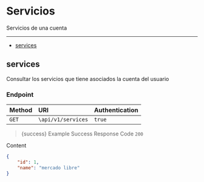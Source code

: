 # Servicios

Servicios de una cuenta

---

- [services](#services)



<a name="services"></a>
## services

Consultar los servicios que tiene asociados la cuenta del usuario
### Endpoint
|Method|URI|Authentication|
|:-|:-|:-|
|`GET`|`\api/v1/services`|`true`|




> {success} Example Success Response
Code `200`

Content

```json
{
    "id": 1,
    "name": "mercado libre"
}

```


